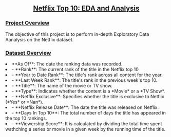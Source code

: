 <div align = "center"><h2><u>Netflix Top 10: EDA and Analysis</u></h2></div>

<h3><u>Project Overview</u></h3>
<p>
  The objective of this project is to perform in-depth Exploratory Data Aanalysis on the Netflix dataset.
</p>
<h3><u>Dataset Overview</u></h3>
<p>
  <li>
  **As Of**: The date the ranking data was recorded.
  </li>
  <li>
  - **Rank**: The current rank of the title in the Netflix top 10
  </li>
  <li>
  - **Year to Date Rank**: The title's rank across all content for the year.
  </li>
  <li>
  - **Last Week Rank**: The title's rank in the previous week's top 10.
  </li>
  <li>
  - **Title**: The name of the movie or TV show.
  </li>
  <li>
  - **Type**: Indicates whether the content is a *Movie* or a *TV Show*.
  </li>
  <li>
  - **Netflix Exclusive**: Specifies whether the title is exclusive to Netflix (*Yes* or *Nan*).
  </li>
  <li>
  - **Netflix Release Date**: The date the title was released on Netflix.
  </li>
  <li>
  - **Days In Top 10**: The total number of days the title has appeared in the top 10 rankings.
  </li>
  <li>
  - **Viewership Score**: It is calculated by dividing the total time spent wathching a series or movie in a given week by the running time of the title.
  </li>
</p>
